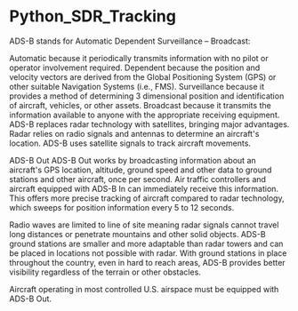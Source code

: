 # Python_SDR_Tracking
 
ADS-B stands for Automatic Dependent Surveillance – Broadcast:

Automatic because it periodically transmits information with no pilot or operator involvement required.
Dependent because the position and velocity vectors are derived from the Global Positioning System (GPS) or other suitable Navigation Systems (i.e., FMS).
Surveillance because it provides a method of determining 3 dimensional position and identification of aircraft, vehicles, or other assets.
Broadcast because it transmits the information available to anyone with the appropriate receiving equipment.
ADS-B replaces radar technology with satellites, bringing major advantages. Radar relies on radio signals and antennas to determine an aircraft's location. ADS-B uses satellite signals to track aircraft movements.

ADS-B Out
ADS-B Out works by broadcasting information about an aircraft's GPS location, altitude, ground speed and other data to ground stations and other aircraft, once per second. Air traffic controllers and aircraft equipped with ADS-B In can immediately receive this information. This offers more precise tracking of aircraft compared to radar technology, which sweeps for position information every 5 to 12 seconds.

Radio waves are limited to line of site meaning radar signals cannot travel long distances or penetrate mountains and other solid objects. ADS-B ground stations are smaller and more adaptable than radar towers and can be placed in locations not possible with radar. With ground stations in place throughout the country, even in hard to reach areas, ADS-B provides better visibility regardless of the terrain or other obstacles.

Aircraft operating in most controlled U.S. airspace must be equipped with ADS-B Out.
